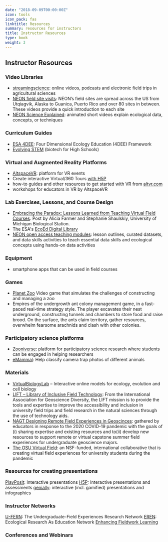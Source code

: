 ```yaml
---
date: "2018-09-09T00:00:00Z"
icon: tools
icon_pack: fas
linktitle: Resources
summary: resources for instructors
title: Instructor Resources
type: book
weight: 3
---
```

## Instructor Resources

### Video Libraries
- [streamingscience](https://streamingscience.com/): online videos, podcasts and electronic field trips in agricultural sciences
- [NEON field site visits](https://www.youtube.com/playlist?list=PLLWiknuNGd50X1JAJbqQlfwKpXbtJwXFy): NEON’s field sites are spread across the US from Utqiagvik, Alaska to Guanica, Puerto Rico and over 80 sites in between. These videos provide a quick introduction to each site
- [NEON Science Explained](https://www.youtube.com/playlist?list=PLLWiknuNGd52qglw-SWvS0qJf3LdrlyWU):  animated short videos explain ecological data, concepts, or techniques
 

### Curriculum Guides
- [ESA 4DEE](https://www.esa.org/4dee/framework/): Four Dimensional Ecology Education (4DEE) Framework  
- [Evolving STEM](https://evolvingstem.org/how-it-works/) (biotech for High Schools)  
 

### Virtual and Augmented Reality Platforms

- [AltspaceVR](https://altvr.com/): platform for VR events
- Create interactive Virtual/360 Tours [with H5P](https://h5p.org/virtual-tour-360)
- how-to guides and other resources to get started with VR from [altvr.com](https://account.altvr.com/channels/EducatorsVR)
- workshops for educators in VR by AltspaceVR

 

### Lab Exercises, Lessons, and Course Design
- [Embracing the Paradox: Lessons Learned from Teaching Virtual Field Courses](https://dynamicecology.wordpress.com/2020/08/31/embracing-the-paradox-lessons-learned-from-teaching-virtual-field-courses/). Post by Alicia Farmer and Stephanie Shaulskiy, University of Michigan Biological Station.
- The ESA's [EcoEd Digital Library](https://ecoed.esa.org/)
- [NEON open access teaching modules](https://www.neonscience.org/resources/learning-hub/teaching-modules): lesson outlines, curated datasets, and data skills activities to teach essential data skills and ecological concepts using hands-on data activities
 

### Equipment
- smartphone apps that can be used in field courses

### Games
- [Planet Zoo](https://www.planetzoogame.com/) Video game that simulates the challenges of constructing and managing a zoo
- Empires of the undergrowth ant colony management game, in a fast-paced real-time strategy style. The player excavates their nest underground, constructing tunnels and chambers to store food and raise brood. On the surface, the ants claim territory, gather resources, overwhelm fearsome arachnids and clash with other colonies.

### Participatory science platforms
- [Zooniverse](https://www.zooniverse.org/): platform for participatory science research where students can be engaged in helping researchers
- [eMammal](https://www.zooniverse.org/projects/emammal/emammal): Help classify camera trap photos of different animals
 

### Materials
- [VirtualBiologyLab](http://virtualbiologylab.org/) – Interactive online models for ecology, evolution and cell biology
- [LIFT – Library of Inclusive Field Technology](https://theiagd.org/lift/): From the International Association for Geoscience Diversity, the LIFT mission is to provide the tools and expertise to improve the accessibility and inclusion in university field trips and field research in the natural sciences through the use of technology aids.
- [NAGT Designing Remote Field Experiences in Geoscinces](https://nagt.org/nagt/teaching_resources/field/designing_remote_field_experie.html): gathered by educators in response to the 2020 COVID-19 pandemic with the goals of (i) sharing expertise and existing resources and to(ii)  develop new resources to support remote or virtual capstone summer field experiences for undergraduate geoscience majors.
- [The OSU Virtual Field](https://stem.oregonstate.edu/virtual-field-mitigation-strategy-covid-19-pandemic): an NSF-funded, international collaborative that is creating virtual field experiences for university students during the pandemic
 

### Resources for creating presentations

[PlayPosit](https://go.playposit.com/higher-ed): Interactive presentations
[H5P](https://h5p.org/): Interactive presentations and assessments
[genially](https://genial.ly/): interactive (incl. gamified) presentations and infographics
 

### Instructor Networks
[U-FERN](https://ufern.net/): The Undergraduate-Field Experiences Research Network
[EREN](https://erenweb.org/): Ecological Research As Education Network
[Enhancing Fieldwork Learning](https://enhancingfieldwork.org.uk/about/) 

### Conferences and Webinars

 

 

